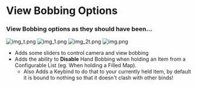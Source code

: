 # View Bobbing Options
### View Bobbing options as they should have been...

![img_t.png](https://i.imgur.com/Xtlsr9M.png)
![img_1.png](https://i.imgur.com/9IHBZJf.png)
![img_2t.png](https://i.imgur.com/RwTroJs.png)
![img.png](https://i.imgur.com/WmMJNat.png)

+ Adds some sliders to control camera and view bobbing
+ Adds the ability to **Disable** Hand Bobbing when holding an Item from a Configurable List (eg. When holding a Filled Map).
    + Also Adds a Keybind to do that to your currently held item, by default it is bound to nothing so that it doesn't clash with other binds!
